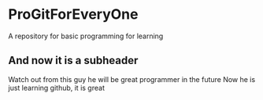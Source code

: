 # ProGitForEveryOne
A repository for basic programming for learning
## And now it is a subheader
Watch out from this guy he will be great programmer in the future
Now he is just learning github, it is great